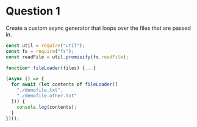 # Question 1

Create a custom async generator that loops over the files that are passed in.

```js
const util = require("util");
const fs = require("fs");
const readFile = util.promisify(fs.readFile);

function* fileLoader(files) {...}

(async () => {
  for await (let contents of fileLoader([
    "./demofile.txt",
    "./demofile.other.txt"
  ])) {
    console.log(contents);
  }
})();
```
